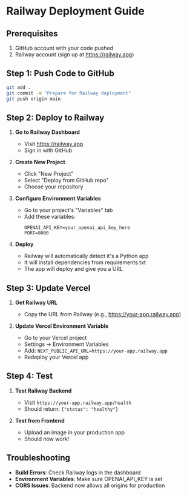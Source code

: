 # Railway Deployment Guide

## Prerequisites
1. GitHub account with your code pushed
2. Railway account (sign up at https://railway.app)

## Step 1: Push Code to GitHub
```bash
git add .
git commit -m "Prepare for Railway deployment"
git push origin main
```

## Step 2: Deploy to Railway

1. **Go to Railway Dashboard**
   - Visit https://railway.app
   - Sign in with GitHub

2. **Create New Project**
   - Click "New Project"
   - Select "Deploy from GitHub repo"
   - Choose your repository

3. **Configure Environment Variables**
   - Go to your project's "Variables" tab
   - Add these variables:
     ```
     OPENAI_API_KEY=your_openai_api_key_here
     PORT=8000
     ```

4. **Deploy**
   - Railway will automatically detect it's a Python app
   - It will install dependencies from requirements.txt
   - The app will deploy and give you a URL

## Step 3: Update Vercel

1. **Get Railway URL**
   - Copy the URL from Railway (e.g., https://your-app.railway.app)

2. **Update Vercel Environment Variable**
   - Go to your Vercel project
   - Settings → Environment Variables
   - Add: `NEXT_PUBLIC_API_URL=https://your-app.railway.app`
   - Redeploy your Vercel app

## Step 4: Test

1. **Test Railway Backend**
   - Visit `https://your-app.railway.app/health`
   - Should return: `{"status": "healthy"}`

2. **Test from Frontend**
   - Upload an image in your production app
   - Should now work!

## Troubleshooting

- **Build Errors**: Check Railway logs in the dashboard
- **Environment Variables**: Make sure OPENAI_API_KEY is set
- **CORS Issues**: Backend now allows all origins for production
